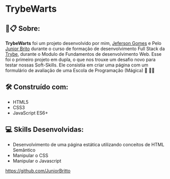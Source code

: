 # TrybeWarts

##  🚀📋 Sobre:

**TrybeWarts** foi um projeto desenvolvido por mim, [Jeferson Gomes](https://www.linkedin.com/in/jefersongjr/) e Pelo [Junior Brito](https://github.com/JuniorBritto) durante o curso de formação de desenvolvimento Full Stack da [Trybe](https://www.betrybe.com/), durante o Modulo de Fundamentos 
de desenvolvimento Web.
Esse foi o primeiro projeto em dupla, o que nos trouxe um desafio novo para testar nossas Soft-Skills.
Ele consistia em criar uma página com um formulário de avaliação de uma Escola de Programação (Mágica) :mage: 🧙‍♀️


## 🛠️ Construído com: 

* HTML5
* CSS3
* JavaScript ES6+

## :computer: Skills Desenvolvidas:

* Desenvolvimento de uma página estática utilizando conceitos de HTML Semântico
* Manipular o CSS
* Manipular o Javascript



https://github.com/JuniorBritto
